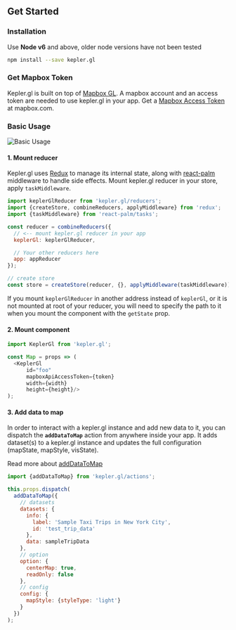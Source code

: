 ## Get Started

### Installation

Use <b>Node v6</b> and above, older node versions have not been tested

```sh
npm install --save kepler.gl
```

### Get Mapbox Token

Kepler.gl is built on top of [Mapbox GL](https://www.mapbox.com). A mapbox account and an access token are needed to use kepler.gl in your app. Get a [Mapbox Access Token](https://www.mapbox.com/help/define-access-token/) at mapbox.com.

### Basic Usage

![Basic Usage][basic-usage]

#### 1. Mount reducer

Kepler.gl uses [Redux](https://redux.js.org/) to manage its internal state, along with [react-palm](https://github.com/btford/react-palm) middleware to handle side effects. Mount kepler.gl reducer in your store, apply  `taskMiddleware`.

```js
import keplerGlReducer from 'kepler.gl/reducers';
import {createStore, combineReducers, applyMiddleware} from 'redux';
import {taskMiddleware} from 'react-palm/tasks';

const reducer = combineReducers({
  // <-- mount kepler.gl reducer in your app
  keplerGl: keplerGlReducer,

  // Your other reducers here
  app: appReducer
});

// create store
const store = createStore(reducer, {}, applyMiddleware(taskMiddleware));
```
If you mount `keplerGlReducer` in another address instead of `keplerGl`, or it is not
mounted at root of your reducer, you will need to specify the path to it when you mount the component with the `getState` prop.

#### 2. Mount component

```js
import KeplerGl from 'kepler.gl';

const Map = props => (
  <KeplerGl
      id="foo"
      mapboxApiAccessToken={token}
      width={width}
      height={height}/>
);
```

#### 3. Add data to map

In order to interact with a kepler.gl instance and add new data to it, you can dispatch the __`addDataToMap`__ action from anywhere inside your app. It adds dataset(s) to a kepler.gl instance and updates the full configuration (mapState, mapStyle, visState).

Read more about [addDataToMap](./actions/actions.md#adddatatomap)


```js
import {addDataToMap} from 'kepler.gl/actions';

this.props.dispatch(
  addDataToMap({
    // datasets
    datasets: {
      info: {
        label: 'Sample Taxi Trips in New York City',
        id: 'test_trip_data'
      },
      data: sampleTripData
    },
    // option
    option: {
      centerMap: true,
      readOnly: false
    },
    // config
    config: {
      mapStyle: {styleType: 'light'}
    }
  })
);
```

[basic-usage]: https://d1a3f4spazzrp4.cloudfront.net/kepler.gl/documentation/api_basic-usage.png
